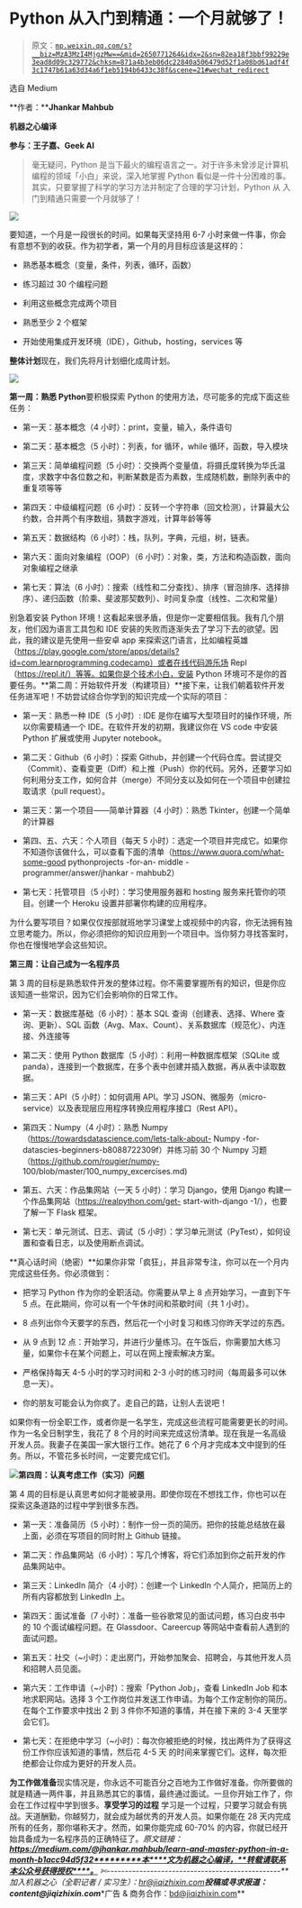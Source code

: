 # Python 从入门到精通：一个月就够了！

> 原文：[`mp.weixin.qq.com/s?__biz=MzA3MzI4MjgzMw==&mid=2650771264&idx=2&sn=82ea18f3bbf99229e3ead8d09c329772&chksm=871a4b3eb06dc22840a506479d52f1a08bd61adf4f3c1747b61a63d34a6f1eb5194b6433c38f&scene=21#wechat_redirect`](http://mp.weixin.qq.com/s?__biz=MzA3MzI4MjgzMw==&mid=2650771264&idx=2&sn=82ea18f3bbf99229e3ead8d09c329772&chksm=871a4b3eb06dc22840a506479d52f1a08bd61adf4f3c1747b61a63d34a6f1eb5194b6433c38f&scene=21#wechat_redirect)

选自 Medium

**作者：****Jhankar Mahbub**

**机器之心编译**

**参与：王子嘉、Geek AI**

> 毫无疑问，Python 是当下最火的编程语言之一。对于许多未曾涉足计算机编程的领域「小白」来说，深入地掌握 Python 看似是一件十分困难的事。其实，只要掌握了科学的学习方法并制定了合理的学习计划，Python 从 入门到精通只需要一个月就够了！

![](img/54cd19789c951d0eacba512a37657ed5.jpg)

要知道，一个月是一段很长的时间。如果每天坚持用 6-7 小时来做一件事，你会有意想不到的收获。作为初学者，第一个月的月目标应该是这样的：

*   熟悉基本概念（变量，条件，列表，循环，函数）

*   练习超过 30 个编程问题

*   利用这些概念完成两个项目

*   熟悉至少 2 个框架

*   开始使用集成开发环境（IDE），Github，hosting，services 等

**整体计划**现在，我们先将月计划细化成周计划。

![](img/8652f9511244b28dbde97e462291636f.jpg)

**第一周：熟悉 Python**要积极探索 Python 的使用方法，尽可能多的完成下面这些任务：

*   第一天：基本概念（4 小时）：print，变量，输入，条件语句

*   第二天：基本概念（5 小时）：列表，for 循环，while 循环，函数，导入模块

*   第三天：简单编程问题（5 小时）：交换两个变量值，将摄氏度转换为华氏温度，求数字中各位数之和，判断某数是否为素数，生成随机数，删除列表中的重复项等等

*   第四天：中级编程问题（6 小时）：反转一个字符串（回文检测），计算最大公约数，合并两个有序数组，猜数字游戏，计算年龄等等

*   第五天：数据结构（6 小时）：栈，队列，字典，元组，树，链表。

*   第六天：面向对象编程（OOP）（6 小时）：对象，类，方法和构造函数，面向对象编程之继承

*   第七天：算法（6 小时）：搜索（线性和二分查找）、排序（冒泡排序、选择排序）、递归函数（阶乘、斐波那契数列）、时间复杂度（线性、二次和常量）

别急着安装 Python 环境！这看起来很矛盾，但是你一定要相信我。我有几个朋友，他们因为语言工具包和 IDE 安装的失败而逐渐失去了学习下去的欲望。因此，我的建议是先使用一些安卓 app 来探索这门语言，比如编程英雄（https://play.google.com/store/apps/details?id=com.learnprogramming.codecamp）或者在线代码游乐场 Repl（https://repl.it/）等等。如果你是个技术小白，安装 Python 环境可不是你的首要任务。**第二周：开始软件开发（构建项目）**接下来，让我们朝着软件开发任务进军吧！不妨尝试综合你学到的知识完成一个实际的项目：

*   第一天：熟悉一种 IDE（5 小时）: IDE 是你在编写大型项目时的操作环境，所以你需要精通一个 IDE。在软件开发的初期，我建议你在 VS code 中安装 Python 扩展或使用 Jupyter notebook。

*   第二天：Github（6 小时）：探索 Github，并创建一个代码仓库。尝试提交（Commit）、查看变更（Diff）和上推（Push）你的代码。另外，还要学习如何利用分支工作，如何合并（merge）不同分支以及如何在一个项目中创建拉取请求（pull request）。

*   第三天：第一个项目——简单计算器（4 小时）：熟悉 Tkinter，创建一个简单的计算器

*   第四、五、六天：个人项目（每天 5 小时）：选定一个项目并完成它。如果你不知道你该做什么，可以查看下面的清单（https://www.quora.com/what-some-good pythonprojects -for-an- middle - programmer/answer/jhankar - mahbub2）

*   第七天：托管项目（5 小时）：学习使用服务器和 hosting 服务来托管你的项目。创建一个 Heroku 设置并部署你构建的应用程序。

为什么要写项目？如果仅仅按部就班地学习课堂上或视频中的内容，你无法拥有独立思考能力。所以，你必须把你的知识应用到一个项目中。当你努力寻找答案时，你也在慢慢地学会这些知识。

**第三周：让自己成为一名程序员**

第 3 周的目标是熟悉软件开发的整体过程。你不需要掌握所有的知识，但是你应该知道一些常识，因为它们会影响你的日常工作。

*   第一天：数据库基础（6 小时）：基本 SQL 查询（创建表、选择、Where 查询、更新）、SQL 函数（Avg、Max、Count）、关系数据库（规范化）、内连接、外连接等

*   第二天：使用 Python 数据库（5 小时）：利用一种数据库框架（SQLite 或 panda），连接到一个数据库，在多个表中创建并插入数据，再从表中读取数据。

*   第三天：API（5 小时）：如何调用 API。学习 JSON、微服务（micro-service）以及表现层应用程序转换应用程序接口（Rest API）。

*   第四天：Numpy（4 小时）：熟悉 Numpy（https://towardsdatascience.com/lets-talk-about- Numpy -for- datascies-beginners-b8088722309f）并练习前 30 个 Numpy 习题（https://github.com/rougier/numpy- 100/blob/master/100_numpy_excercises.md)

*   第五、六天：作品集网站（一天 5 小时）：学习 Django，使用 Django 构建一个作品集网站（https://realpython.com/get- start-with-django -1/），也要了解一下 Flask 框架。

*   第七天：单元测试、日志、调试（5 小时）：学习单元测试（PyTest），如何设置和查看日志，以及使用断点调试。

**真心话时间（绝密）**如果你非常「疯狂」，并且非常专注，你可以在一个月内完成这些任务。你必须做到：

*   把学习 Python 作为你的全职活动。你需要从早上 8 点开始学习，一直到下午 5 点。在此期间，你可以有一个午休时间和茶歇时间（共 1 小时）。

*   8 点列出你今天要学的东西，然后花一个小时复习和练习你昨天学过的东西。

*   从 9 点到 12 点：开始学习，并进行少量练习。在午饭后，你需要加大练习量，如果你卡在某个问题上，可以在网上搜索解决方案。

*   严格保持每天 4-5 小时的学习时间和 2-3 小时的练习时间（每周最多可以休息一天）。

*   你的朋友可能会认为你疯了。走自己的路，让别人去说吧！

如果你有一份全职工作，或者你是一名学生，完成这些流程可能需要更长的时间。作为一名全日制学生，我花了 8 个月的时间来完成这份清单。现在我是一名高级开发人员。我妻子在美国一家大银行工作。她花了 6 个月才完成本文中提到的任务。所以，不管花多长时间，一定要完成它们。

![](img/fd3039d6020d5ebf614bf8e3ae338a37.jpg)**第四周：认真考虑工作（实习）问题**

第 4 周的目标是认真思考如何才能被录用。即使你现在不想找工作，你也可以在探索这条道路的过程中学到很多东西。

*   第一天：准备简历（5 小时）：制作一份一页的简历。把你的技能总结放在最上面，必须在写项目的同时附上 Github 链接。

*   第二天：作品集网站（6 小时）：写几个博客，将它们添加到你之前开发的作品集网站中。

*   第三天：LinkedIn 简介（4 小时）：创建一个 LinkedIn 个人简介，把简历上的所有内容都放到 LinkedIn 上。

*   第四天：面试准备（7 小时）：准备一些谷歌常见的面试问题，练习白皮书中的 10 个面试编程问题。在 Glassdoor、Careercup 等网站中查看前人遇到的面试问题。

*   第五天：社交（~小时）：走出房门，开始参加聚会、招聘会，与其他开发人员和招聘人员见面。

*   第六天：工作申请（~小时）：搜索「Python Job」，查看 LinkedIn Job 和本地求职网站。选择 3 个工作岗位并发送工作申请。为每个工作定制你的简历。在每个工作要求中找出 2 到 3 件你不知道的事情，并在接下来的 3-4 天里学会它们。

*   第七天：在拒绝中学习（~小时）：每次你被拒绝的时候，找出两件为了获得这份工作你应该知道的事情，然后花 4-5 天 的时间来掌握它们。这样，每次拒绝都会让你成为更好的开发人员。

**为工作做准备**现实情况是，你永远不可能百分之百地为工作做好准备。你所要做的就是精通一两件事，并且熟悉其它的事情，最终通过面试。一旦你开始工作了，你会在工作过程中学到很多。**享受学习的过程**
学习是一个过程，只要学习就会有挑战。天道酬勤，你越努力，就会成为越优秀的开发人员。如果你能在 28 天内完成所有的任务，那你堪称天才。然而，如果你能完成 60-70% 的内容，你就已经开始具备成为一名程序员的正确特征了。*原文链接：**https://medium.com/@jhankar.mahbub/learn-and-master-python-in-a-month-b1acc94d5f32*********本****文为机器之心编译，**转载请联系本公众号获得授权****。**
✄------------------------------------------------**加入机器之心（全职记者 / 实习生）：hr@jiqizhixin.com****投稿或寻求报道：**content**@jiqizhixin.com****广告 & 商务合作：bd@jiqizhixin.com**